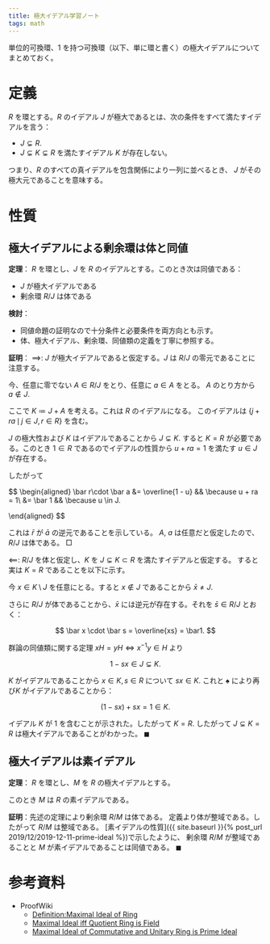 ```yaml
---
title: 極大イデアル学習ノート
tags: math
---
```


単位的可換環、1 を持つ可換環（以下、単に環と書く）の極大イデアルについてまとめておく。

# 定義

$R$ を環とする。$R$ のイデアル $J$ が極大であるとは、次の条件をすべて満たすイデアルを言う：

* $J \subsetneq R.$
* $J \subsetneq K \subsetneq R$ を満たすイデアル $K$ が存在しない。

つまり、$R$ のすべての真イデアルを包含関係により一列に並べるとき、
$J$ がその極大元であることを意味する。

# 性質

## 極大イデアルによる剰余環は体と同値

**定理**：
$R$ を環とし、$J$ を $R$ のイデアルとする。このとき次は同値である：

* $J$ が極大イデアルである
* 剰余環 $R/J$ は体である

**検討**：
* 同値命題の証明なので十分条件と必要条件を両方向とも示す。
* 体、極大イデアル、剰余環、同値類の定義を丁寧に参照する。

**証明**：
$\implies\colon$
$J$ が極大イデアルであると仮定する。$J$ は $R/J$ の零元であることに注意する。

今、任意に零でない $A \in R/J$ をとり、任意に $a \in A$ をとる。
$A$ のとり方から $a \notin J.$

ここで $K \coloneqq J + A$ を考える。これは $R$ のイデアルになる。
このイデアルは $\lbrace j + ra \,\mid\, j \in J, r \in R\rbrace$ を含む。

$J$ の極大性および $K$ はイデアルであることから $J \subsetneq K.$
すると $K = R$ が必要である。このとき $1 \in R$ であるのでイデアルの性質から
$u + ra = 1$ を満たす $u \in J$ が存在する。

したがって

$$
\begin{aligned}
\bar r\cdot \bar a
&= \overline{1 - u} && \because u + ra = 1\\
&= \bar 1 && \because u \in J.

\end{aligned}
$$

これは $\bar r$ が $\bar a$ の逆元であることを示している。
$A$, $a$ は任意だと仮定したので、$R/J$ は体である。
$\Box$

$\impliedby\colon$
$R/J$ を体と仮定し、$K$ を $J \subsetneq K \subset R$ を満たすイデアルと仮定する。
すると実は $K = R$ であることを以下に示す。

今 $x \in K\setminus J$ を任意にとる。すると $x \notin J$ であることから $\bar x \ne J.$

さらに $R/J$ が体であることから、$\bar x$ には逆元が存在する。それを $\bar s \in R/J$ とおく：

$$
\bar x \cdot \bar s = \overline{xs} = \bar1.
$$

群論の同値類に関する定理 $xH = yH \iff x^{-1}y \in H$ より

$$
\tag*{$\spadesuit$}
1 - sx \in J \subsetneq K.
$$

$K$ がイデアルであることから $x \in K, s \in R$ について $sx \in K.$
これと $\spadesuit$ により再び$K$ がイデアルであることから：

$$
(1 - sx) + sx = 1 \in K.
$$

イデアル $K$ が $1$ を含むことが示された。したがって $K = R.$
したがって $J \subsetneq K = R$ は極大イデアルであることがわかった。
$\blacksquare$

## 極大イデアルは素イデアル

**定理**：
$R$ を環とし、$M$ を $R$ の極大イデアルとする。

このとき $M$ は $R$ の素イデアルである。

**証明**：先述の定理により剰余環 $R/M$ は体である。
定義より体が整域である。したがって $R/M$ は整域である。
[素イデアルの性質]({{ site.baseurl }}{% post_url 2019/12/2019-12-11-prime-ideal %})で示したように、
剰余環 $R/M$ が整域であることと $M$ が素イデアルであることは同値である。
$\blacksquare$

# 参考資料

* ProofWiki
  * [Definition:Maximal Ideal of Ring](https://proofwiki.org/wiki/Definition:Maximal_Ideal_of_Ring)
  * [Maximal Ideal iff Quotient Ring is Field](https://proofwiki.org/wiki/Maximal_Ideal_iff_Quotient_Ring_is_Field)
  * [Maximal Ideal of Commutative and Unitary Ring is Prime Ideal](https://proofwiki.org/wiki/Maximal_Ideal_of_Commutative_and_Unitary_Ring_is_Prime_Ideal)
